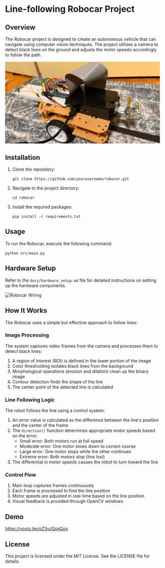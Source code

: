 # Line-following Robocar Project

## Overview
The Robocar project is designed to create an autonomous vehicle that can navigate using computer vision techniques. The project utilizes a camera to detect black lines on the ground and adjusts the motor speeds accordingly to follow the path.

![Robocar](media/RoboCar.jpg)

## Installation
1. Clone the repository:
   ```
   git clone https://github.com/yourusername/robocar.git
   ```
2. Navigate to the project directory:
   ```
   cd robocar
   ```
3. Install the required packages:
   ```
   pip install -r requirements.txt
   ```

## Usage
To run the Robocar, execute the following command:
```
python src/main.py
```

## Hardware Setup
Refer to the `docs/hardware_setup.md` file for detailed instructions on setting up the hardware components.

![Robocar Wiring](media/RobocarWiring.jpg)

## How It Works
The Robocar uses a simple but effective approach to follow lines:

### Image Processing
The system captures video frames from the camera and processes them to detect black lines:
1. A region of interest (ROI) is defined in the lower portion of the image
2. Color thresholding isolates black lines from the background
3. Morphological operations (erosion and dilation) clean up the binary image
4. Contour detection finds the shape of the line
5. The center point of the detected line is calculated

### Line Following Logic
The robot follows the line using a control system:
1. An error value is calculated as the difference between the line's position and the center of the frame
2. The `direction()` function determines appropriate motor speeds based on the error:
   - Small error: Both motors run at full speed
   - Moderate error: One motor slows down to correct course
   - Large error: One motor stops while the other continues
   - Extreme error: Both motors stop (line lost)
3. The differential in motor speeds causes the robot to turn toward the line

### Control Flow
1. Main loop captures frames continuously
2. Each frame is processed to find the line position
3. Motor speeds are adjusted in real-time based on the line position
4. Visual feedback is provided through OpenCV windows

## Demo
https://youtu.be/oZ3vJQsgQos

## License
This project is licensed under the MIT License. See the LICENSE file for details.
